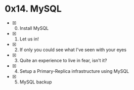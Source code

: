 # 0x14. MySQL
- [x] 0. Install MySQL
- [x] 1. Let us in!
- [x] 2. If only you could see what I've seen with your eyes
- [x] 3. Quite an experience to live in fear, isn't it?
- [x] 4. Setup a Primary-Replica infrastructure using MySQL
- [x] 5. MySQL backup
